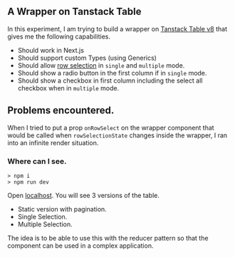 ## A Wrapper on Tanstack Table

In this experiment, I am trying to build a wrapper on [Tanstack Table v8](https://tanstack.com/table/v8) that gives me the following capabilities.

- Should work in Next.js
- Should support custom Types (using Generics)
- Should allow [row selection](https://tanstack.com/table/v8/docs/guide/row-selection) in `single` and `multiple` mode.
- Should show a radio button in the first column if in `single` mode.
- Should show a checkbox in first column including the select all checkbox when in `multiple` mode.

## Problems encountered.

When I tried to put a prop `onRowSelect` on the wrapper component that would be called when `rowSelectionState` changes inside the wrapper, I ran into an infinite render situation.

### Where can I see.

```
> npm i
> npm run dev
```

Open [localhost](http://localhost:3000). You will see 3 versions of the table.

- Static version with pagination.
- Single Selection.
- Multiple Selection.

The idea is to be able to use this with the reducer pattern so that the component can be used in a complex application.
